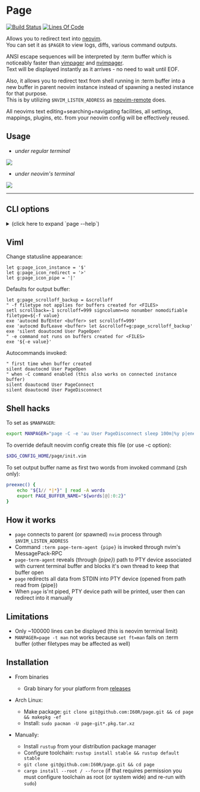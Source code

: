 # Page

[![Build Status](https://travis-ci.org/I60R/page.svg?branch=master)](https://travis-ci.org/I60R/page)
[![Lines Of Code](https://tokei.rs/b1/github/I60R/page)](https://github.com/I60R/page)

Allows you to redirect text into [neovim](https://github.com/neovim/neovim).  
You can set it as `$PAGER` to view logs, diffs, various command outputs.  
  
ANSI escape sequences will be interpreted by :term buffer which is noticeably faster than [vimpager](https://github.com/rkitover/vimpager) and [nvimpager](https://github.com/lucc/nvimpager).  
Text will be displayed instantly as it arrives - no need to wait until EOF.  

Also, it allows you to redirect text from shell running in :term buffer into a new buffer in parent neovim instance instead of spawning a nested instance for that purpose.  
This is by utilizing `$NVIM_LISTEN_ADDRESS` as [neovim-remote](https://github.com/mhinz/neovim-remote) does.  
  
All neovims text editing+searching+navigating facilities, all settings, mappings, plugins, etc. from your neovim config will be effectively reused.

## Usage

* *under regular terminal*

![](https://imgur.com/lxDCPpn.gif)

* *under neovim's terminal*

![](https://i.imgur.com/rcLEM6X.gif)

---

## CLI options

<details><summary> (click here to expand `page --help`)</summary>

```
USAGE:
    page [FLAGS] [OPTIONS] [FILES]...

FLAGS:
    -o               Create and use new output buffer (to display text from page stdin) [implied]
    -p               Print path to buffer pty (to redirect `command > /path/to/output`) [implied when page not piped]
    -b               Return back to current buffer
    -B               Return back to current buffer and enter INSERT mode
    -f               Follow output instead of keeping top position (like `tail -f`)
    -F               Follow output instead of keeping top position also for each of <FILES>
    -W               Flush redirecting protection that prevents from producing junk and possible corruption of files by
                     invoking commands like "unset NVIM_LISTEN_ADDRESS && ls > $(page -E q)" where "$(page -E q)" part
                     not evaluates into /path/to/sink as expected but instead into neovim UI, which consists of a bunch
                     of escape characters and strings. Many useless files could be created then and even overwriting of
                     existed file might occur. To prevent that, a path to temporary directory is printed first, which
                     causes "command > directory ..." to fail early as it's impossible to redirect text into directory.
                     [env:PAGE_REDIRECTION_PROTECT: (0 to disable)]
    -C               Enable PageConnect PageDisconnect autocommands
    -r               Split right with ratio: window_width  * 3 / (<r-provided> + 1)
    -l               Split left  with ratio: window_width  * 3 / (<l-provided> + 1)
    -u               Split above with ratio: window_height * 3 / (<u-provided> + 1)
    -d               Split below with ratio: window_height * 3 / (<d-provided> + 1)
    -h, --help       Prints help information
    -V, --version    Prints version information

OPTIONS:
    -a <address>                 Neovim session address [env: NVIM_LISTEN_ADDRESS=/tmp/nvimUbj1Sg/0]
    -A <arguments>               Neovim arguments for new child process [env: NVIM_PAGE_ARGS=]
    -c <config>                  Neovim config path for new child process [file:$XDG_CONFIG_HOME/page/init.vim]
    -e <command>                 Run command in output buffer after it's created
    -E <command_post>            Run command in output buffer after it's created or connected as instance
    -i <instance>                Connect or create named output buffer. When connected, new content overwrites previous
    -I <instance_append>         Connect or create named output buffer. When connected, new content appends to previous
    -x <instance_close>          Close instance buffer with this name if exist [revokes implied options]
    -n <name>                    Set output buffer name (displayed in statusline) [env: PAGE_BUFFER_NAME=page --help]
    -t <filetype>                Set output buffer filetype (for syntax highlighting) [default: pager]
    -R <split_right_cols>        Split right and resize to <split_right_cols> columns
    -L <split_left_cols>         Split left  and resize to <split_left_cols>  columns
    -U <split_above_rows>        Split above and resize to <split_above_rows> rows
    -D <split_below_rows>        Split below and resize to <split_below_rows> rows

ARGS:
    <FILES>...    Open provided files in separate buffers [revokes implied options]
```
</details>

## Viml

Change statusline appearance:

```viml
let g:page_icon_instance = '$'
let g:page_icon_redirect = '>'
let g:page_icon_pipe = '|'
```

Defaults for output buffer:

```viml
let g:page_scrolloff_backup = &scrolloff
" -f filetype not applies for buffers created for <FILES>
setl scrollback=-1 scrolloff=999 signcolumn=no nonumber nomodifiable filetype=${-f value}
exe 'autocmd BufEnter <buffer> set scrolloff=999'
exe 'autocmd BufLeave <buffer> let &scrolloff=g:page_scrolloff_backup'
exe 'silent doautocmd User PageOpen'
" -e command not runs on buffers created for <FILES>
exe '${-e value}'
```

Autocommands invoked:

```viml
" first time when buffer created
silent doautocmd User PageOpen
" when -C command enabled (this also works on connected instance buffer)
silent doautocmd User PageConnect
silent doautocmd User PageDisconnect
```

## Shell hacks

To set as `$MANPAGER`:

```zsh
export MANPAGER="page -C -e 'au User PageDisconnect sleep 100m|%y p|enew! |bd! #|pu p|set ft=man'"
```

To override default neovim config create this file (or use -c option):

```zsh
$XDG_CONFIG_HOME/page/init.vim
```

To set output buffer name as first two words from invoked command (zsh only):

```zsh
preexec() {
    echo "${1// *|*}" | read -A words
    export PAGE_BUFFER_NAME="${words[@]:0:2}"
}
```


## How it works

* `page` connects to parent (or spawned) `nvim` process through `$NVIM_LISTEN_ADDRESS`
* Command `:term page-term-agent {pipe}` is invoked through nvim's MessagePack-RPC
* `page-term-agent` reveals (through *{pipe}*) path to PTY device associated with current terminal buffer and blocks it's own thread to keep that buffer open
* `page` redirects all data from STDIN into PTY device (opened from path read from {pipe})
* When `page` is'nt piped, PTY device path will be printed, user then can redirect into it manually


## Limitations

* Only ~100000 lines can be displayed (this is neovim terminal limit)
* `MANPAGER=page -t man` not works because `set ft=man` fails on :term buffer (other filetypes may be affected as well)


## Installation

* From binaries
  * Grab binary for your platform from [releases](https://github.com/I60R/page/releases)

* Arch Linux:
  * Make package: `git clone git@github.com:I60R/page.git && cd page && makepkg -ef`
  * Install: `sudo pacman -U page-git*.pkg.tar.xz`

* Manually:
  * Install `rustup` from your distribution package manager
  * Configure toolchain: `rustup install stable && rustup default stable`
  * `git clone git@github.com:I60R/page.git && cd page`
  * `cargo install --root / --force` (if that requires permission you must configure toolchain as root (or system wide) and re-run with `sudo`)
